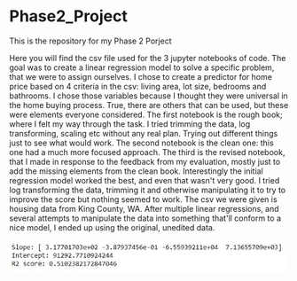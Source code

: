 # Phase2_Project
This is the repository for my Phase 2 Porject

Here you will find the csv file used for the 3 jupyter notebooks of code. The goal was to create a linear regression model to solve a specific problem, that we were to assign ourselves. I chose to create a predictor for home price based on 4 criteria in the csv: living area, lot size, bedrooms and bathrooms.
I chose those variables because I thought they were universal in the home buying process. True, there are others that can be used, but these were elements everyone considered.
The first notebook is the rough book; where I felt my way through the task. I tried trimming the data, log transforming, scaling etc without any real plan. Trying out different things just to see what would work.
The second notebook is the clean one: this one had a much more focused approach. The third is the revised notebook, that I made in response to the feedback from my evaluation, mostly just to add the missing elements from the clean book.
Interestingly the initial regression model worked the best, and even that wasn't very good. I tried log transforming the data, trimming it and otherwise manipulating it to try to improve the score but nothing seemed to work. 
The csv we were given is housing data from King County, WA.
After multiple linear regressions, and several attempts to manipulate the data into something that'll conform to a nice model, I ended up using the original, unedited data.

![alt text](https://github.com/djournic/Phase2_Project/blob/main/Image1.JPG?raw=true)
